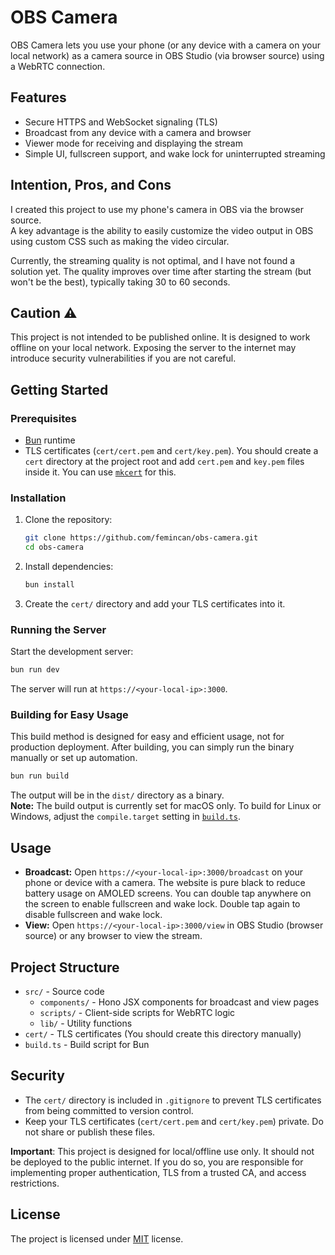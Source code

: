 # OBS Camera

OBS Camera lets you use your phone (or any device with a camera on your local network) as a camera source in OBS Studio (via browser source) using a WebRTC connection.

## Features

- Secure HTTPS and WebSocket signaling (TLS)
- Broadcast from any device with a camera and browser
- Viewer mode for receiving and displaying the stream
- Simple UI, fullscreen support, and wake lock for uninterrupted streaming

## Intention, Pros, and Cons

I created this project to use my phone's camera in OBS via the browser source.  
A key advantage is the ability to easily customize the video output in OBS using custom CSS such as making the video circular.

Currently, the streaming quality is not optimal, and I have not found a solution yet. The quality improves over time after starting the stream (but won't be the best), typically taking 30 to 60 seconds.

## Caution ⚠️

This project is not intended to be published online. It is designed to work offline on your local network. Exposing the server to the internet may introduce security vulnerabilities if you are not careful.

## Getting Started

### Prerequisites

- [Bun](https://bun.sh/) runtime
- TLS certificates (`cert/cert.pem` and `cert/key.pem`). You should create a `cert` directory at the project root and add `cert.pem` and `key.pem` files inside it. You can use [`mkcert`](https://github.com/FiloSottile/mkcert) for this.

### Installation

1. Clone the repository:

   ```sh
   git clone https://github.com/femincan/obs-camera.git
   cd obs-camera
   ```

2. Install dependencies:

   ```sh
   bun install
   ```

3. Create the `cert/` directory and add your TLS certificates into it.

### Running the Server

Start the development server:

```sh
bun run dev
```

The server will run at `https://<your-local-ip>:3000`.

### Building for Easy Usage

This build method is designed for easy and efficient usage, not for production deployment. After building, you can simply run the binary manually or set up automation.

```sh
bun run build
```

The output will be in the `dist/` directory as a binary.  
**Note:** The build output is currently set for macOS only. To build for Linux or Windows, adjust the `compile.target` setting in [`build.ts`](./build.ts).

## Usage

- **Broadcast:** Open `https://<your-local-ip>:3000/broadcast` on your phone or device with a camera. The website is pure black to reduce battery usage on AMOLED screens. You can double tap anywhere on the screen to enable fullscreen and wake lock. Double tap again to disable fullscreen and wake lock.
- **View:** Open `https://<your-local-ip>:3000/view` in OBS Studio (browser source) or any browser to view the stream.

## Project Structure

- `src/` - Source code
  - `components/` - Hono JSX components for broadcast and view pages
  - `scripts/` - Client-side scripts for WebRTC logic
  - `lib/` - Utility functions
- `cert/` - TLS certificates (You should create this directory manually)
- `build.ts` - Build script for Bun

## Security

- The `cert/` directory is included in `.gitignore` to prevent TLS certificates from being committed to version control.
- Keep your TLS certificates (`cert/cert.pem` and `cert/key.pem`) private. Do not share or publish these files.

**Important**: This project is designed for local/offline use only. It should not be deployed to the public internet. If you do so, you are responsible for implementing proper authentication, TLS from a trusted CA, and access restrictions.

## License

The project is licensed under [MIT](./LICENSE) license.
